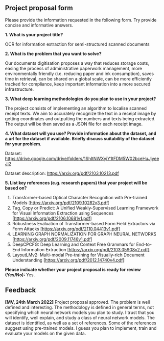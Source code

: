 ## Project proposal form

Please provide the information requested in the following form. Try provide concise and informative answers. 

**1. What is your project title?** 

OCR for information extraction for semi-structured scanned documents

**2. What is the problem that you want to solve?** 

Our documents digitisation proposes a way that reduces storage costs, easing the process of administrative paperwork management, more environmentally friendly (i.e. reducing paper and ink consumption), saves time in retrieval, can be shared on a global scale, can be more efficiently tracked for compliance, keep important information into a more secured infrastructure. 

**3. What deep learning methodologies do you plan to use in your project?** 

The project consists of implementing an algorithm to localise scanned receipt texts. We aim to accurately recognize the text in a receipt image by getting coordinates and outputting the numbers and texts being extracted. The output will be then saved as a JSON file for each receipt image.

**4. What dataset will you use? Provide information about the dataset, and a url for the dataset if available. Briefly discuss suitability of the dataset for your problem.** 

Dataset: https://drive.google.com/drive/folders/1ShItNWXyiY1tFDM5W02bceHuJjyeeJl2

Dataset description: https://arxiv.org/pdf/2103.10213.pdf

**5. List key references (e.g. research papers) that your project will be based on?** 

1) Transformer-based Optical Character Recognition with Pre-trained Models [https://arxiv.org/pdf/2109.10282v3.pdf]
2) Tag, Copy or Predict: A Unified Weakly-Supervised Learning Framework for Visual Information Extraction using Sequences [https://arxiv.org/pdf/2106.10681v1.pdf]
3) Robustness Evaluation of Transformer-based Form Field Extractors via Form Attacks [https://arxiv.org/pdf/2110.04413v1.pdf]
4) LEARNING GRAPH NORMALIZATION FOR GRAPH NEURAL NETWORKS [https://arxiv.org/pdf/2009.11746v1.pdf]
5) DeepCPCFG: Deep Learning and Context Free Grammars for End-to-End Information Extraction [https://arxiv.org/pdf/2103.05908v2.pdf]
6) LayoutLMv2: Multi-modal Pre-training for Visually-rich Document Understanding [https://arxiv.org/pdf/2012.14740v4.pdf]


**Please indicate whether your project proposal is ready for review (Yes/No):** Yes. 

## Feedback

**[MV, 24th March 2022]** Project proposal approved. The problem is well defined and interesting. The methodology is defined in general terms, not specifying which neural network models you plan to study. I trust that you will identify, well explain, and study a class of neural network models. The dataset is identified, as well as a set of references. Some of the references suggest using pre-trained models. I guess you plan to implement, train and evaluate your models on the given data. 
